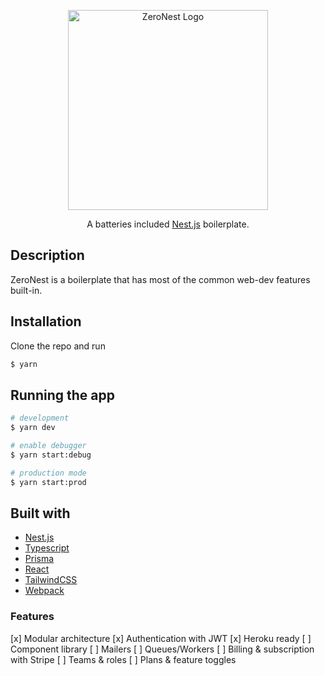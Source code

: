 <p align="center">
  <a href="http://nestjs.com/" target="blank"><img src="https://i.ibb.co/y0ZWXPR/zero.png" width="320" alt="ZeroNest Logo" /></a>
</p>

  <p align="center">A batteries included <a href="http://nestjs.com" target="_blank">Nest.js</a> boilerplate.</p>

## Description

ZeroNest is a boilerplate that has most of the common web-dev features built-in.

## Installation

Clone the repo and run

```bash
$ yarn
```

## Running the app

```bash
# development
$ yarn dev

# enable debugger
$ yarn start:debug

# production mode
$ yarn start:prod
```

## Built with

- [Nest.js](https://nestjs.com)
- [Typescript](https://www.typescriptlang.org/)
- [Prisma](https://www.prisma.io/)
- [React](https://reactjs.org/)
- [TailwindCSS](https://tailwindcss.com)
- [Webpack](https://webpack.js.org/)

### Features

[x] Modular architecture
[x] Authentication with JWT
[x] Heroku ready
[ ] Component library
[ ] Mailers
[ ] Queues/Workers
[ ] Billing & subscription with Stripe
[ ] Teams & roles
[ ] Plans & feature toggles
